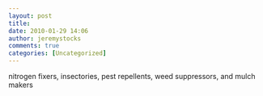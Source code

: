 ```yaml
---
layout: post
title: 
date: 2010-01-29 14:06
author: jeremystocks
comments: true
categories: [Uncategorized]
---
```

nitrogen fixers, insectories, pest repellents, weed suppressors, and mulch makers
